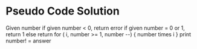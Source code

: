 # Pseudo Code Solution

Given number
if given number < 0, return error
  if given number = 0 or 1, return 1
  else return for ( i, number >= 1, number --) {
    number times i
  }
print number! = answer
